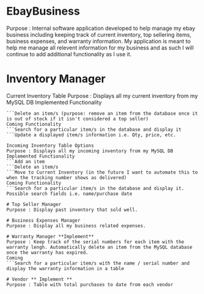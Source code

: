 # EbayBusiness
Purpose : Internal software application developed to help manage my ebay business including keeping track of current inventory, top sellering items, business expenses, and warranty information. 
My application is meant to help me manage all relevent information for my business and as such I will continue to add additional functionality as I use it. 

# Inventory Manager
Current Inventory Table 
Purpose : Displays all my current inventory from my MySQL DB
Implemented Functionality
```Move an item to top seller database (purpose : move items that are out of stock that are good sellers to my top seller database for reference for future purchases)
```Delete an item/s (purpose: remove an item from the database once it is out of stock if it isn't considered a top seller)
Coming Functionality 
```Search for a particular item/s in the database and display it
```Update a displayed item/s information i.e. Qty, price, etc. 

Incoming Inventory Table Options
Purpose : Displays all my incoming inventory from my MySQL DB
Implemented Functionality
```Add an item
```Delete an item/s
```Move to Current Inventory (in the future I want to automate this to when the tracking number shows as delivered)
Coming Functionality
```Search for a particular item/s in the database and display it. Possible search fields i.e. name/purchase date 

# Top Seller Manager
Purpose : Display past inventory that sold well.

# Business Expenses Manager
Purpose : Display all my business related expenses.

# Warranty Manager **Implement**
Purpose : Keep track of the serial numbers for each item with the warranty lengh. Automatically delete an item from the MySQL database once the warranty has expired. 
Coming
```Search for a particular item/s with the name / serial number and display the warranty information in a table

# Vendor ** Implement **
Purpose : Table with total purchases to date from each vendor 


